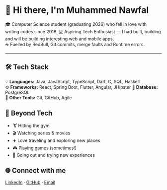 # 👋 Hi there, I'm Muhammed Nawfal 

🎓 Computer Science student (graduating 2026) who fell in love with writing codes since 2018.
💻 Aspiring Tech Enthusiast — I had built, building and will be building interesting web and mobile apps.  
☕ Fuelled by RedBull, Git commits, merge faults and Runtime errors. 

---

## 🛠 Tech Stack  

💡 **Languages:** Java, JavaScript, TypeScript, Dart, C, SQL, Haskell  
⚙️ **Frameworks:** React, Spring Boot, Flutter, Angular, JHipster
🔧 **Database:** PostgreSQL  
🔧 **Other Tools:** Git, GitHub, Agile  

## 🎯 Beyond Tech  
- 🏋️ Hitting the gym
- 🎬 Watching series & movies  
- ✈️ Love traveling and exploring new places  
- 🎮 Playing games (sometimes!)  
- 🎉 Going out and trying new experiences  

## 🌐 Connect with me  
[LinkedIn](https://www.linkedin.com/in/muhammed-nawfal/) · [GitHub](https://github.com/Muhammed-Nawfal) · [Email](mailto:muhammednawfal28@gmail.com)  


